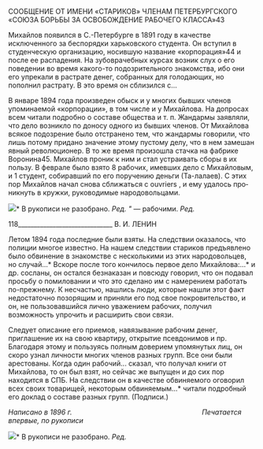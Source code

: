 СООБЩЕНИЕ ОТ ИМЕНИ «СТАРИКОВ» ЧЛЕНАМ ПЕТЕРБУРГСКОГО «СОЮЗА БОРЬБЫ ЗА ОСВОБОЖДЕНИЕ РАБОЧЕГО КЛАССА»43

Михайлов появился в С.-Петербурге в 1891 году в качестве исключенного за беспо­рядки харьковского студента. Он вступил в студенческую организацию, носившую на­звание «корпорация»44 и после ее распадения. На зубоврачебных курсах возник слух о его поведении во время какого-то подозрительного знакомства, ибо они его упрекали в растрате денег, собранных для голодающих, но пополнил растрату. В это время он сблизился с...

В январе 1894 года произведен обыск и у многих бывших членов упоминаемой «корпорации», в том числе и у Михайлова. На допросах всем читали подробно о соста­ве общества и т. п. Жандармы заявляли, что дело возникло по доносу одного из бывших членов. От Михайлова всякое подозрение было отстранено тем, что жандармы говори­ли, что лишь потому придано значение этому пустому делу, что в нем замешан явный революционер. В то же время произошла стачка на фабрике Воронина45. Михайлов проник к ним и стал устраивать сборы в их пользу. В феврале было взято 8 рабочих, имевших дело с Михайловым, и 1 студент, собиравший по его поручению деньги (Та-лалаев). С этих пор Михайлов начал снова сближаться с ouvriers , и ему удалось про­никнуть в кружки, руководимые народовольцами.

![](file:///C:/Users/bot32/AppData/Local/Temp/msohtmlclip1/01/clip_image001.png)* В рукописи не разобрано. _Ред. "_ — рабочими. _Ред._

  

118______________________________ В. И. ЛЕНИН

Летом 1894 года последние были взяты. На следствии оказалось, что полиции многое известно. На нашем следствии стариков предъявлено было обвинение в знакомстве с несколькими из этих народовольцев, но случай...* Вскоре после того кончилось первое дело Михайлова:...* и др. сосланы, он остался безнаказан и повсюду говорил, что он подавал просьбу о помиловании и что это сделано им с намерением работать по-прежнему. К несчастью, нашлись люди, которые нашли этот факт недостаточно позо­рящим и приняли его под свое покровительство, и он, не пользовавшийся лично уваже­нием рабочих, получил возможность упрочить и расширить свои связи.

Следует описание его приемов, навязывание рабочим денег, приглашение их на свою квартиру, открытие псевдонимов и пр. Благодаря этому и пользуясь полным до­верием упомянутых лиц, он скоро узнал личности многих членов разных групп. Все они были арестованы. Когда один рабочий... сказал, что получал книги от Михайлова, то он был взят, но сейчас же выпущен и до сих пор находится в СПБ. На следствии он в качестве обвиняемого оговорил всех своих товарищей, некоторым обвиняемым...* чи­тали подробный его доклад о составе разных групп. (Подписи.)

_Написано в 1896 г.                                                                   Печатается впервые, по рукописи_

![](file:///C:/Users/bot32/AppData/Local/Temp/msohtmlclip1/01/clip_image002.png)* В рукописи не разобрано. _Ред._